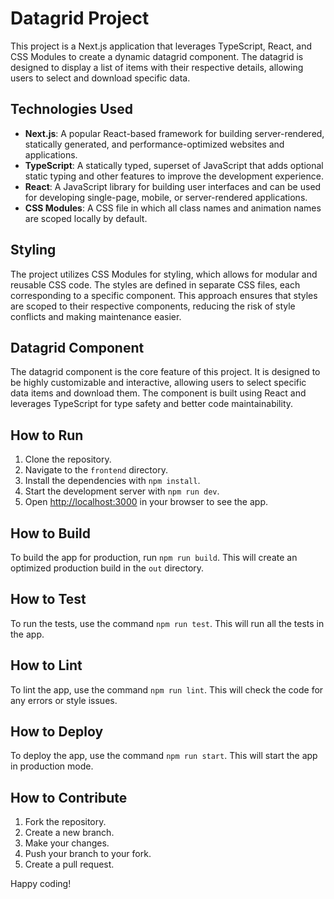 # Datagrid Project

This project is a Next.js application that leverages TypeScript, React, and CSS Modules to create a dynamic datagrid component. The datagrid is designed to display a list of items with their respective details, allowing users to select and download specific data.

## Technologies Used

* **Next.js**: A popular React-based framework for building server-rendered, statically generated, and performance-optimized websites and applications.
* **TypeScript**: A statically typed, superset of JavaScript that adds optional static typing and other features to improve the development experience.
* **React**: A JavaScript library for building user interfaces and can be used for developing single-page, mobile, or server-rendered applications.
* **CSS Modules**: A CSS file in which all class names and animation names are scoped locally by default.

## Styling

The project utilizes CSS Modules for styling, which allows for modular and reusable CSS code. The styles are defined in separate CSS files, each corresponding to a specific component. This approach ensures that styles are scoped to their respective components, reducing the risk of style conflicts and making maintenance easier.

## Datagrid Component

The datagrid component is the core feature of this project. It is designed to be highly customizable and interactive, allowing users to select specific data items and download them. The component is built using React and leverages TypeScript for type safety and better code maintainability.

## How to Run

1. Clone the repository.
2. Navigate to the `frontend` directory.
3. Install the dependencies with `npm install`.
4. Start the development server with `npm run dev`.
5. Open [http://localhost:3000](http://localhost:3000) in your browser to see the app.

## How to Build

To build the app for production, run `npm run build`. This will create an optimized production build in the `out` directory.

## How to Test

To run the tests, use the command `npm run test`. This will run all the tests in the app.

## How to Lint

To lint the app, use the command `npm run lint`. This will check the code for any errors or style issues.

## How to Deploy

To deploy the app, use the command `npm run start`. This will start the app in production mode.

## How to Contribute

1. Fork the repository.
2. Create a new branch.
3. Make your changes.
4. Push your branch to your fork.
5. Create a pull request.

Happy coding!
